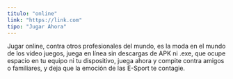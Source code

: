 ```yaml
---
titulo: "online"
link: "https://link.com"
tipo: "Jugar Ahora"
---
```


Jugar online, contra otros profesionales del mundo, es la moda en el mundo de los video juegos, juega en línea sin descargas de APK ni .exe, que ocupe espacio en tu equipo ni tu dispositivo, juega ahora y compite contra amigos o familiares, y deja que la emoción de las E-Sport te contagie.
